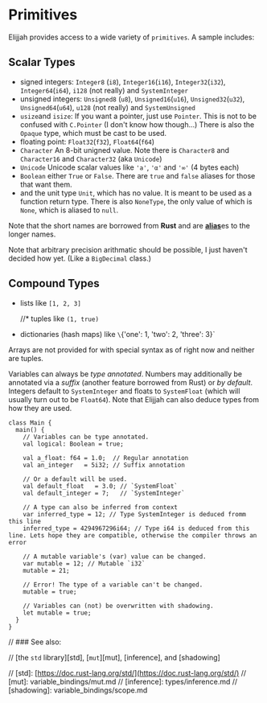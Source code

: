 # Primitives

Elijjah provides access to a wide variety of `primitives`. A sample includes:

## Scalar Types

* signed integers: `Integer8` \(`i8`\), `Integer16`\(`i16`\), `Integer32`\(`i32`\), `Integer64`\(`i64`\), `i128` \(not really\) and `SystemInteger`
* unsigned integers: `Unsigned8` \(`u8`\), `Unsigned16`\(`u16`\), `Unsigned32`\(`u32`\), `Unsigned64`\(`u64`\), `u128` \(not really\) and `SystemUnsigned`
* `usize`and `isize`: If you want a pointer, just use `Pointer`. This is not to be confused with `C.Pointer` \(I don't know how though...\)  There is also the `Opaque` type, which must be cast to be used.
* floating point: `Float32`\(`f32`\), `Float64`\(`f64`\)
* `Character` An 8-bit unigned value. Note there is `Character8` and `Character16` and `Character32` \(aka `Unicode`\)
* `Unicode` Unicode scalar values like `'a'`, `'α'` and `'∞'` \(4 bytes each\)
* `Boolean` either `True` or `False`. There are `true` and `false` aliases for those that want them.
* and the unit type `Unit`, which has no value. It is meant to be used as a function return type. There is also `NoneType`, the only value of which is `None`, which is aliased to `null`.

Note that the short names are borrowed from **Rust** and are [**alias**](https://github.com/elijjah-by-example/elijjah-by-example.github.io/tree/83e7d79aecf99079c521b4a2530fe8fc040a71ed/alias.md)es to the longer names.

Note that arbitrary precision arithmatic should be possible, I just haven't decided how yet. \(Like a `BigDecimal` class.\)

## Compound Types

* lists like `[1, 2, 3]`

  //\* tuples like `(1, true)`

* dictionaries \(hash maps\) like `\`{'one': 1, 'two': 2, 'three': 3}\`

Arrays are not provided for with special syntax as of right now and neither are tuples.

Variables can always be _type annotated_. Numbers may additionally be annotated via a _suffix_ \(another feature borrowed from Rust\) or _by default_. Integers default to `SystemInteger` and floats to `SystemFloat` \(which will usually turn out to be `Float64`\). Note that Elijjah can also deduce types from how they are used.

```text
class Main {
  main() {
    // Variables can be type annotated.
    val logical: Boolean = true;

    val a_float: f64 = 1.0;  // Regular annotation
    val an_integer   = 5i32; // Suffix annotation

    // Or a default will be used.
    val default_float   = 3.0; // `SystemFloat`
    val default_integer = 7;   // `SystemInteger`

    // A type can also be inferred from context 
    var inferred_type = 12; // Type SystemInteger is deduced fromm this line
    inferred_type = 4294967296i64; // Type i64 is deduced from this line. Lets hope they are compatible, otherwise the compiler throws an error

    // A mutable variable's (var) value can be changed.
    var mutable = 12; // Mutable `i32`
    mutable = 21;

    // Error! The type of a variable can't be changed.
    mutable = true;

    // Variables can (not) be overwritten with shadowing.
    let mutable = true;
  }
}
```

// \#\#\# See also:

// \[the `std` library\]\[std\], \[`mut`\]\[mut\], \[inference\], and \[shadowing\]

// \[std\]: [https://doc.rust-lang.org/std/](https://doc.rust-lang.org/std/) // \[mut\]: variable\_bindings/mut.md // \[inference\]: types/inference.md // \[shadowing\]: variable\_bindings/scope.md

